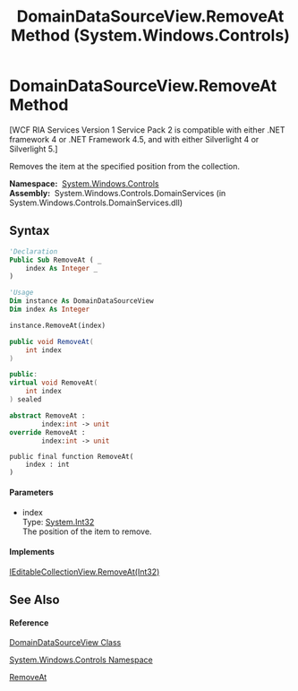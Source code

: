 ﻿---
title: DomainDataSourceView.RemoveAt Method  (System.Windows.Controls)
TOCTitle: RemoveAt Method
ms:assetid: M:System.Windows.Controls.DomainDataSourceView.RemoveAt(System.Int32)
ms:mtpsurl: https://msdn.microsoft.com/en-us/library/system.windows.controls.domaindatasourceview.removeat(v=VS.91)
ms:contentKeyID: 28754902
ms.date: 01/27/2012
mtps_version: v=VS.91
f1_keywords:
- System.Windows.Controls.DomainDataSourceView.RemoveAt
dev_langs:
- CSharp
- JScript
- VB
- FSharp
- c++
api_location:
- System.Windows.Controls.DomainServices.dll
api_name:
- System.Windows.Controls.DomainDataSourceView.RemoveAt
api_type:
- Managed
topic_type:
- apiref
- kbSyntax
product_family_name: VS
ROBOTS: INDEX,FOLLOW
---

# DomainDataSourceView.RemoveAt Method

\[WCF RIA Services Version 1 Service Pack 2 is compatible with either .NET framework 4 or .NET Framework 4.5, and with either Silverlight 4 or Silverlight 5.\]

Removes the item at the specified position from the collection.

**Namespace:**  [System.Windows.Controls](ms590941\(v=vs.91\).md)  
**Assembly:**  System.Windows.Controls.DomainServices (in System.Windows.Controls.DomainServices.dll)

## Syntax

``` vb
'Declaration
Public Sub RemoveAt ( _
    index As Integer _
)
```

``` vb
'Usage
Dim instance As DomainDataSourceView
Dim index As Integer

instance.RemoveAt(index)
```

``` csharp
public void RemoveAt(
    int index
)
```

``` c++
public:
virtual void RemoveAt(
    int index
) sealed
```

``` fsharp
abstract RemoveAt : 
        index:int -> unit 
override RemoveAt : 
        index:int -> unit 
```

``` jscript
public final function RemoveAt(
    index : int
)
```

#### Parameters

  - index  
    Type: [System.Int32](https://msdn.microsoft.com/en-us/library/td2s409d)  
    The position of the item to remove.  

#### Implements

[IEditableCollectionView.RemoveAt(Int32)](https://msdn.microsoft.com/en-us/library/m:system.componentmodel.ieditablecollectionview.removeat\(system.int32\)\(v=VS.91\))  

## See Also

#### Reference

[DomainDataSourceView Class](ff422675\(v=vs.91\).md)

[System.Windows.Controls Namespace](ms590941\(v=vs.91\).md)

[RemoveAt](https://msdn.microsoft.com/en-us/library/m:system.componentmodel.ieditablecollectionview.removeat\(system.int32\)\(v=VS.91\))

